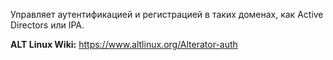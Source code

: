 Управляет аутентификацией и регистрацией в таких доменах, как Active Directors или IPA.

**ALT Linux Wiki:** <https://www.altlinux.org/Alterator-auth>
